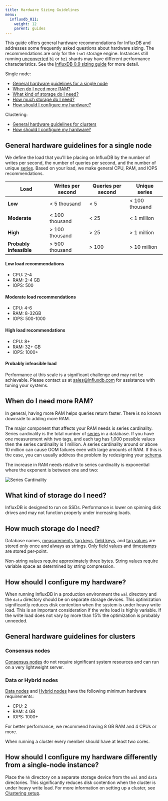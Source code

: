 ```yaml
---
title: Hardware Sizing Guidelines
menu:
  influxdb_011:
    weight: 12
    parent: guides
---
```


This guide offers general hardware recommendations for InfluxDB and addresses some frequently asked questions about hardware sizing. The recommendations are only for the `tsm1` storage engine. Instances still running [unconverted](/influxdb/v0.11/administration/upgrading/#convert-b1-and-bz1-shards-to-tsm1) `b1` or `bz1` shards may have different performance characteristics. See the [InfluxDB 0.9 sizing guide](/influxdb/v0.9/guides/hardware_sizing/) for more detail.

Single node:

* [General hardware guidelines for a single node](/influxdb/v0.11/guides/hardware_sizing/#general-hardware-guidelines-for-a-single-node)
* [When do I need more RAM?](/influxdb/v0.11/guides/hardware_sizing/#when-do-i-need-more-ram)
* [What kind of storage do I need?](/influxdb/v0.11/guides/hardware_sizing/#what-kind-of-storage-do-i-need)
* [How much storage do I need?](/influxdb/v0.11/guides/hardware_sizing/#how-much-storage-do-i-need)
* [How should I configure my hardware?](/influxdb/v0.11/guides/hardware_sizing/#how-should-i-configure-my-hardware)

Clustering:

* [General hardware guidelines for clusters](/influxdb/v0.11/guides/hardware_sizing/#general-hardware-guidelines-for-clusters)
* [How should I configure my hardware?](/influxdb/v0.11/guides/hardware_sizing/#how-should-i-configure-my-hardware-1)

## General hardware guidelines for a single node

We define the load that you'll be placing on InfluxDB by the number of writes per second, the number of queries per second, and the number of unique [series](/influxdb/v0.11/concepts/glossary/#series). Based on your load, we make general CPU, RAM, and IOPS recommendations.

| Load         | Writes per second  | Queries per second | Unique series |
|--------------|----------------|----------------|---------------|
|  **Low**         |  < 5 thousand         |  < 5           |  < 100 thousand         |
|  **Moderate**    |  < 100 thousand        |  < 25          |  < 1 million        |
|  **High**        |  > 100 thousand        |  > 25          |  > 1 million        |
| **Probably infeasible**  |  > 500 thousand        |  > 100         |  > 10 million       |


#### Low load recommendations
* CPU: 2-4   
* RAM: 2-4 GB   
* IOPS: 500   

#### Moderate load recommendations
* CPU: 4-6  
* RAM: 8-32GB  
* IOPS: 500-1000  

#### High load recommendations
* CPU: 8+  
* RAM: 32+ GB  
* IOPS: 1000+  

#### Probably infeasible load
Performance at this scale is a significant challenge and may not be achievable. Please contact us at <sales@influxdb.com> for assistance with tuning your systems.

## When do I need more RAM?
In general, having more RAM helps queries return faster. There is no known downside to adding more RAM.

The major component that affects your RAM needs is series cardinality. Series cardinality is the total number of [series](/influxdb/v0.11/concepts/glossary/#series) in a database. If you have one measurement with two tags, and each tag has 1,000 possible values then the series cardinality is 1 million. A series cardinality around or above 10 million can cause OOM failures even with large amounts of RAM. If this is the case, you can usually address the problem by redesigning your [schema](/influxdb/v0.11/concepts/glossary/#schema).

The increase in RAM needs relative to series cardinality is exponential where the exponent is between one and two:

![Series Cardinality](/img/influxdb/series-cardinality.png)

## What kind of storage do I need?
InfluxDB is designed to run on SSDs.  Performance is lower on spinning disk drives and may not function properly under increasing loads.

## How much storage do I need?
Database names, [measurements](/influxdb/v0.11/concepts/glossary/#measurement), [tag keys](/influxdb/v0.11/concepts/glossary/#tag-key), [field keys](/influxdb/v0.11/concepts/glossary/#field-key), and [tag values](/influxdb/v0.11/concepts/glossary/#tag-value) are stored only once and always as strings. Only [field values](/influxdb/v0.11/concepts/glossary/#field-value) and [timestamps](/influxdb/v0.11/concepts/glossary/#timestamp) are stored per-point.

Non-string values require approximately three bytes. String values require variable space as determined by string compression.

## How should I configure my hardware?
When running InfluxDB in a production environment the `wal` directory and the `data` directory should be on separate storage devices. This optimization significantly reduces disk contention when the system is under heavy write load. This is an important consideration if the write load is highly variable. If the write load does not vary by more than 15% the optimization is probably unneeded.

## General hardware guidelines for clusters

### Consensus nodes
[Consensus nodes](/influxdb/v0.11/concepts/glossary/#consensus-node) do not require significant system resources and can run on a very lightweight server.

### Data or Hybrid nodes
[Data nodes](/influxdb/v0.11/concepts/glossary/#data-node) and [Hybrid nodes](/influxdb/v0.11/concepts/glossary/#hybrid-node) have the following minimum hardware requirements:

* CPU: 2
* RAM: 4 GB
* IOPS: 1000+

For better performance, we recommend having 8 GB RAM and 4 CPUs or more.

When running a cluster every member should have at least two cores.

## How should I configure my hardware differently from a single-node instance?
Place the `hh` directory on a separate storage device from the `wal` and `data` directories. This significantly reduces disk contention when the cluster is under heavy write load. For more information on setting up a cluster, see [Clustering setup](/influxdb/v0.11/guides/clustering/).
